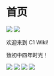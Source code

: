 # 首页

![](https://img.shields.io/github/issues/WillHouMoe/c1-wiki.svg)
![](https://img.shields.io/github/issues-pr/WillHouMoe/c1-wiki.svg)

欢迎来到 C1 Wiki!

致初中四年时光！

![](https://img.shields.io/badge/Visual_Studio_Code-0078D4?style=for-the-badge&logo=visual%20studio%20code&logoColor=white)
![](https://img.shields.io/badge/GitHub-100000?style=for-the-badge&logo=github&logoColor=white)
![](https://img.shields.io/badge/Markdown-000000?style=for-the-badge&logo=markdown&logoColor=white)
![](https://img.shields.io/badge/JavaScript-323330?style=for-the-badge&logo=javascript&logoColor=F7DF1E)
